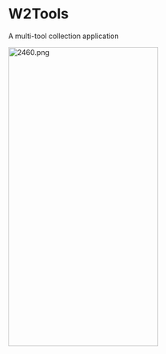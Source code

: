# W2Tools
 A multi-tool collection application 
 
<img width=300 height=600  src="https://s2.loli.net/2024/07/17/gd2lYLG31BiPztT.png" alt="2460.png">
